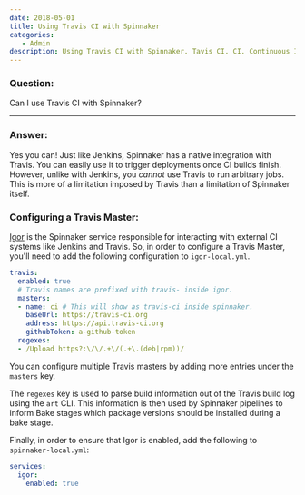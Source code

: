 ```yaml
---
date: 2018-05-01
title: Using Travis CI with Spinnaker
categories:
   - Admin
description: Using Travis CI with Spinnaker. Tavis CI. CI. Continuous Integration
---
```


### Question:

Can I use Travis CI with Spinnaker?

***

### Answer:

Yes you can! Just like Jenkins, Spinnaker has a native integration with Travis. You can easily use it to trigger deployments once CI builds finish. However, unlike with Jenkins, you _cannot_ use Travis to run arbitrary jobs. This is more of a limitation imposed by Travis than a limitation of Spinnaker itself.

### Configuring a Travis Master:

[Igor](https://github.com/spinnaker/igor) is the Spinnaker service responsible for interacting with external CI systems like Jenkins and Travis. So, in order to configure a Travis Master, you'll need to add the following configuration to `igor-local.yml`.

```yaml
travis:
  enabled: true
  # Travis names are prefixed with travis- inside igor.
  masters:
  - name: ci # This will show as travis-ci inside spinnaker.
    baseUrl: https://travis-ci.org
    address: https://api.travis-ci.org
    githubToken: a-github-token
  regexes:
  - /Upload https?:\/\/.+\/(.+\.(deb|rpm))/
```

You can configure multiple Travis masters by adding more entries under the `masters` key.

The  `regexes` key is used to parse build information out of the Travis build log using the `art` CLI. This information is then used by Spinnaker pipelines to inform Bake stages which package versions should be installed during a bake stage.

Finally, in order to ensure that Igor is enabled, add the following to `spinnaker-local.yml`:

```yaml
services:
  igor:
    enabled: true
```
